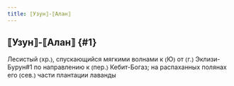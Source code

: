 ```yaml
---
title: ⟦Узун⟧-⟦Алан⟧
---
```

## ⟦Узун⟧-⟦Алан⟧ {#1}

Лесистый ⦅хр.⦆, спускающийся мягкими волнами к ⦅Ю⦆ от ⦅г.⦆ Эклизи-Бурун#1 по направлению к ⦅пер.⦆ Кебит-Богаз; на распаханных полянах его ⦅сев.⦆ части плантации лаванды
